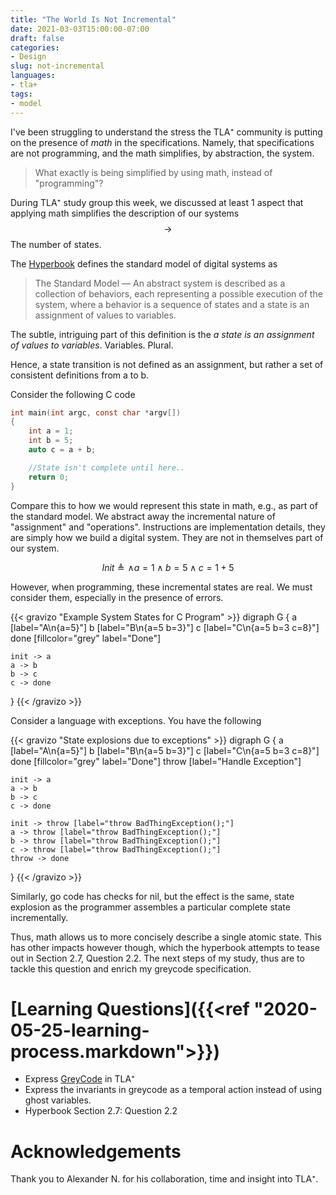 ```yaml
---
title: "The World Is Not Incremental"
date: 2021-03-03T15:00:00-07:00
draft: false
categories: 
- Design
slug: not-incremental
languages:  
- tla+
tags:
- model
---
```


I've been struggling to understand the stress the TLA⁺ community is putting on the presence of _math_ in the  specifications.
Namely, that specifications are not programming, and the math simplifies, by abstraction, the system. 

> What exactly is being simplified by using math, instead of "programming"?

During TLA⁺ study group this week, we discussed at least 1 aspect that applying math simplifies the description of our systems $$\rightarrow$$ The number of states.

<!-- more -->

The [Hyperbook](https://lamport.azurewebsites.net/tla/hyperbook.html) defines the standard model of digital systems as

> The Standard Model &mdash; An abstract system is described as a collection of behaviors,
> each representing a possible execution of the system, where a behavior is a 
> sequence of states and a state is an assignment of values to variables.

The subtle, intriguing part of this definition is the _a state is an assignment of values to variables_. Variables. Plural.

Hence, a state transition is not defined as an assignment, but rather a set of consistent definitions from a to b.

Consider the following C code 

```C
int main(int argc, const char *argv[])
{
	int a = 1;
	int b = 5;
	auto c = a + b;

	//State isn't complete until here..
	return 0;
}
```

Compare this to how we would represent this state in math, e.g., as part of the standard model. We abstract away the incremental nature of "assignment" and "operations". Instructions are implementation details, they are simply how we build a digital system. They are not in themselves part of our system.

$$
Init \triangleq 
  \wedge a = 1
	\wedge b = 5
	\wedge c = 1 + 5$$

However, when programming, these incremental states are real. We must consider them, especially in the presence of errors.

{{< gravizo "Example System States for C Program" >}}
  digraph G {
    a [label="A\n{a=5}"]
    b [label="B\n{a=5 b=3}"]
    c [label="C\n{a=5 b=3 c=8}"]
    done [fillcolor="grey" label="Done"]

    init -> a
    a -> b
    b -> c
    c -> done
  }
{{< /gravizo >}}

Consider a language with exceptions. You have the following

{{< gravizo "State explosions due to exceptions" >}}
  digraph G {
    a [label="A\n{a=5}"]
    b [label="B\n{a=5 b=3}"]
    c [label="C\n{a=5 b=3 c=8}"]
    done [fillcolor="grey" label="Done"]
    throw [label="Handle Exception"]

    init -> a
    a -> b
    b -> c
    c -> done
    
    init -> throw [label="throw BadThingException();"]
    a -> throw [label="throw BadThingException();"]
    b -> throw [label="throw BadThingException();"]
    c -> throw [label="throw BadThingException();"]
    throw -> done
  }
{{< /gravizo >}}

Similarly, go code has checks for nil, but the effect is the same, state explosion as the programmer assembles a particular complete state incrementally.

Thus, math allows us to more concisely describe a single atomic state. This has other impacts however though, which the hyperbook attempts to tease out in Section 2.7, Question 2.2. The next steps of my study, thus are to tackle this question and enrich my greycode specification.

# [Learning Questions]({{<ref "2020-05-25-learning-process.markdown">}})

- Express [GreyCode](https://github.com/JeremyLWright/specs/blob/algorithm/max/algorithm/GreyCodeCounter/GreyCodeCounter.tla) in TLA⁺
- Express the invariants in greycode as a temporal action instead of using ghost variables.
- Hyperbook Section 2.7: Question 2.2


# Acknowledgements

Thank you to Alexander N. for his collaboration, time and insight into TLA⁺.

